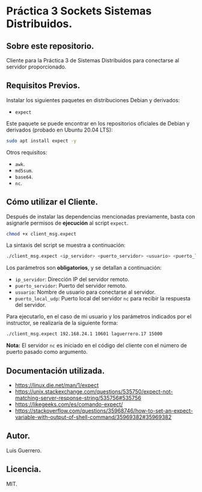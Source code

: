 # Práctica 3 Sockets Sistemas Distribuidos.

## Sobre este repositorio.
Cliente para la Práctica 3 de Sistemas Distribuidos para conectarse al servidor proporcionado.

## Requisitos Previos.
Instalar los siguientes paquetes en distribuciones Debian y derivados:
- ```expect```

Este paquete se puede encontrar en los repositorios oficiales de Debian y derivados (probado en Ubuntu 20.04 LTS):
```bash
sudo apt install expect -y 
```

Otros requisitos:
- ```awk```.
- ```md5sum```.
- ```base64```.
- ```nc```.

## Cómo utilizar el Cliente.
Después de instalar las dependencias mencionadas previamente, basta con asignarle permisos de **ejecución** al script ```expect```.

```bash
chmod +x client_msg.expect
```

La sintaxis del script se muestra a continuación:
```bash
./client_msg.expect <ip_servidor> <puerto_servidor> <usuario> <puerto_local_udp>
```

Los parámetros son **obligatorios**, y se detallan a continuación:

- ```ip_servidor```: Dirección IP del servidor remoto.
- ```puerto_servidor```: Puerto del servidor remoto.
- ```usuario```: Nombre de usuario para conectarse al servidor.
- ```puerto_local_udp```: Puerto local del servidor ```nc``` para recibir la respuesta del servidor.

Para ejecutarlo, en el caso de mi usuario y los parámetros indicados por el instructor, se realizaría de la siguiente forma:
```bash
./client_msg.expect 192.168.24.1 10601 laguerrero.17 15000
```

**Nota:** El servidor ```nc``` es iniciado en el código del cliente con el número de puerto pasado como argumento.

## Documentación utilizada.
- https://linux.die.net/man/1/expect
- https://unix.stackexchange.com/questions/535750/expect-not-matching-server-response-string/535756#535756
- https://likegeeks.com/es/comando-expect/
- https://stackoverflow.com/questions/35968746/how-to-set-an-expect-variable-with-output-of-shell-command/35969382#35969382

## Autor.
Luis Guerrero.

## Licencia.
MIT.
